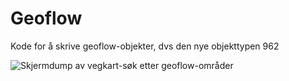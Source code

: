 # Geoflow 

Kode for å skrive geoflow-objekter, dvs den nye objekttypen 962 


![Skjermdump av vegkart-søk etter geoflow-områder](images/geoflow_demo.png")


